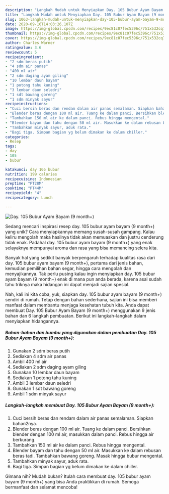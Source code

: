 ```yaml
---
description: "Langkah Mudah untuk Menyiapkan Day. 105 Bubur Ayam Bayam (9 month+) yang Enak"
title: "Langkah Mudah untuk Menyiapkan Day. 105 Bubur Ayam Bayam (9 month+) yang Enak"
slug: 1063-langkah-mudah-untuk-menyiapkan-day-105-bubur-ayam-bayam-9-month-yang-enak
date: 2020-09-16T14:03:26.107Z
image: https://img-global.cpcdn.com/recipes/9ec81c07fec5396c/751x532cq70/day-105-bubur-ayam-bayam-9-month-foto-resep-utama.jpg
thumbnail: https://img-global.cpcdn.com/recipes/9ec81c07fec5396c/751x532cq70/day-105-bubur-ayam-bayam-9-month-foto-resep-utama.jpg
cover: https://img-global.cpcdn.com/recipes/9ec81c07fec5396c/751x532cq70/day-105-bubur-ayam-bayam-9-month-foto-resep-utama.jpg
author: Charles Warner
ratingvalue: 3.6
reviewcount: 5
recipeingredient:
- "2 sdm beras putih"
- "4 sdm air panas"
- "400 ml air"
- "2 sdm daging ayam giling"
- "10 lembar daun bayam"
- "1 potong tahu kuning"
- "3 lembar daun seledri"
- "1 sdt bawang goreng"
- "1 sdm minyak sayur"
recipeinstructions:
- "Cuci bersih beras dan rendam dalam air panas semalaman. Siapkan bahan2nya."
- "Blender beras dengan 100 ml air. Tuang ke dalam panci. Bersihkan blender dengan 100 ml air, masukkan dalam panci. Rebus hingga air berkurang."
- "Tambahkan 150 ml air ke dalam panci. Rebus hingga mengental."
- "Blender bayam dan tahu dengan 50 ml air. Masukkan ke dalam rebusan beras tadi. Tambahkan bawang goreng. Masak hingga bubur mengental."
- "Tambahkan minyak sayur, aduk rata."
- "Bagi tiga. Simpan bagian yg belum dimakan ke dalam chiller."
categories:
- Resep
tags:
- day
- 105
- bubur

katakunci: day 105 bubur 
nutrition: 199 calories
recipecuisine: Indonesian
preptime: "PT28M"
cooktime: "PT44M"
recipeyield: "4"
recipecategory: Lunch

---
```



![Day. 105 Bubur Ayam Bayam (9 month+)](https://img-global.cpcdn.com/recipes/9ec81c07fec5396c/751x532cq70/day-105-bubur-ayam-bayam-9-month-foto-resep-utama.jpg)

Sedang mencari inspirasi resep day. 105 bubur ayam bayam (9 month+) yang unik? Cara menyiapkannya memang susah-susah gampang. Kalau keliru mengolah maka hasilnya tidak akan memuaskan dan justru cenderung tidak enak. Padahal day. 105 bubur ayam bayam (9 month+) yang enak selayaknya mempunyai aroma dan rasa yang bisa memancing selera kita.

Banyak hal yang sedikit banyak berpengaruh terhadap kualitas rasa dari day. 105 bubur ayam bayam (9 month+), pertama dari jenis bahan, kemudian pemilihan bahan segar, hingga cara mengolah dan menyajikannya. Tak perlu pusing kalau ingin menyiapkan day. 105 bubur ayam bayam (9 month+) enak di mana pun anda berada, karena asal sudah tahu triknya maka hidangan ini dapat menjadi sajian spesial.




Nah, kali ini kita coba, yuk, siapkan day. 105 bubur ayam bayam (9 month+) sendiri di rumah. Tetap dengan bahan sederhana, sajian ini bisa memberi manfaat dalam membantu menjaga kesehatan tubuh kita. Anda dapat membuat Day. 105 Bubur Ayam Bayam (9 month+) menggunakan 9 jenis bahan dan 6 langkah pembuatan. Berikut ini langkah-langkah dalam menyiapkan hidangannya.

<!--inarticleads1-->

##### Bahan-bahan dan bumbu yang digunakan dalam pembuatan Day. 105 Bubur Ayam Bayam (9 month+):

1. Gunakan 2 sdm beras putih
1. Sediakan 4 sdm air panas
1. Ambil 400 ml air
1. Sediakan 2 sdm daging ayam giling
1. Gunakan 10 lembar daun bayam
1. Sediakan 1 potong tahu kuning
1. Ambil 3 lembar daun seledri
1. Gunakan 1 sdt bawang goreng
1. Ambil 1 sdm minyak sayur




<!--inarticleads2-->

##### Langkah-langkah membuat Day. 105 Bubur Ayam Bayam (9 month+):

1. Cuci bersih beras dan rendam dalam air panas semalaman. Siapkan bahan2nya.
1. Blender beras dengan 100 ml air. Tuang ke dalam panci. Bersihkan blender dengan 100 ml air, masukkan dalam panci. Rebus hingga air berkurang.
1. Tambahkan 150 ml air ke dalam panci. Rebus hingga mengental.
1. Blender bayam dan tahu dengan 50 ml air. Masukkan ke dalam rebusan beras tadi. Tambahkan bawang goreng. Masak hingga bubur mengental.
1. Tambahkan minyak sayur, aduk rata.
1. Bagi tiga. Simpan bagian yg belum dimakan ke dalam chiller.




Gimana nih? Mudah bukan? Itulah cara membuat day. 105 bubur ayam bayam (9 month+) yang bisa Anda praktikkan di rumah. Semoga bermanfaat dan selamat mencoba!
